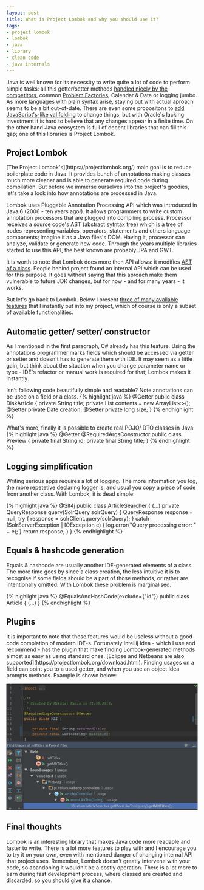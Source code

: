 ```yaml
---
layout: post
title: What is Project Lombok and why you should use it?
tags:
- project lombok
- lombok
- java
- library
- clean code
- java internals
---
```


Java is well known for its necessity to write quite a lot of code to perform simple tasks: all this getter/setter methods [handled nicely by the competitors](https://msdn.microsoft.com/en-us/library/aa287786(v=vs.71).aspx), common [Problem Factories](https://i.imgur.com/y41pi4n.jpg), Calendar & Date or logging jumbo. As more languages with plain syntax arise, staying put with actual aproach seems to be a bit out-of-date. There are even some propositons to [add JavaScript's-like val folding](http://blog.joda.org/2016/03/var-and-val-in-java.html) to change things, but with Oracle's lacking investment it is hard to believe that any changes appear in a finite time. On the other hand Java ecosystem is full of decent libraries that can fill this gap; one of this libraries is Project Lombok.

<!--excerpt-->

<h2>Project Lombok</h2>
[The Project Lombok's](https://projectlombok.org/) main goal is to reduce boilerplate code in Java. It provides bunch of annotations making classes much more cleaner and is able to generate required code during compilation. But before we immerse ourselves into the project's goodies, let's take a look into how annotations are processed in Java.

Lombok uses Pluggable Annotation Processing API which was introduced in Java 6 (2006 - ten years ago!). It allows programmers to write custom annotation processors that are plugged into compiling process. Processor receives a source code's AST ([abstract sytntax tree](https://en.wikipedia.org/wiki/Abstract_syntax_tree)) which is a tree of nodes representing variables, operators, statements and others language components; imagine it as a Java files's DOM. Having it, processor can analyze, validate or generate new code. Through the years multiple libraries started to use this API, the best known are probably JPA and GWT.

It is worth to note that Lombok does more then API allows: it modifies [AST of a class](http://notatube.blogspot.com/2010/11/project-lombok-trick-explained.html). People behind project found an internal API which can be used for this purpose. It goes without saying that this aproach make them vulnerable to future JDK changes, but for now - and for many years - it works.

But let's go back to Lombok. Below I present [three of many available features](https://projectlombok.org/features/index.html) that I instantly put into my project, which of course is only a subset of available functionalities.


<h2>Automatic getter/ setter/ constructor</h2>
As I mentioned in the first paragraph, C# already has this feature. Using the annotations programmer marks fields which should be accessed via getter or setter and doesn't has to generate them with IDE. It may seem as a little gain, but think about the situation when you change parameter name or type - IDE's refactor or manual work is required for that; Lombok makes it instantly.

Isn't following code beautifully simple and readable? Note annotations can be used on a field or a class.
{% highlight java %}
@Getter
public class DiskArticle {
    private String title;
    private List<String> contents = new ArrayList<>();
    @Setter
    private Date creation;
    @Setter
    private long size;
}
{% endhighlight %}

What's more, finally it is possible to create real POJO/ DTO classes in Java:
{% highlight java %}
@Getter @RequiredArgsConstructor
public class Preview {
    private final String id;
    private final String title;
}
{% endhighlight %}


<h2>Logging simplification</h2>
Writing serious apps requires a lot of logging. The more information you log, the more repetetive declaring logger is, and usual you copy a piece of code from another class. With Lombok, it is dead simple:

{% highlight java %}
@Slf4j
public class ArticleSearcher {
	(...)
	private QueryResponse query(SolrQuery solrQuery) {
        QueryResponse response = null;
        try {
            response = solrClient.query(solrQuery);
        } catch (SolrServerException | IOException e) {
            log.error("Query processing error: " + e);
        }
        return response;
    }
}
{% endhighlight %}


<h2>Equals & hashcode generation</h2>
Equals & hashcode are usually another IDE-generated elements of a class. The more time goes by since a class creation, the less intuitive it is to recognise if some fields should be a part of those methods, or rather are intentionally omitted. With Lombok these problem is marginalised.

{% highlight java %}
@EqualsAndHashCode(exclude={"id"})
public class Article {
	(...)
}
{% endhighlight %}


<h2>Plugins</h2>
It is important to note that those features would be useless without a good code complation of modern IDE-s. Fortunately Intellij Idea - which I use and recommend - has the plugin that make finding Lombok-generated methods almost as easy as using standard ones. [Eclipse and Netbeans are also supported](https://projectlombok.org/download.html). Finding usages on a field can point you to a used getter, and when you use an object Idea prompts methods. Example is shown below:

![placeholder](https://raw.githubusercontent.com/mikolajkania/mikolajkania.github.io/master/_images/2016-06-28-lombok-code-completion.png "Logged http requests")


<h2>Final thoughts</h2>
Lombok is an interesting library that makes Java code more readable and faster to write. There is a lot more features to play with and I encourage you to try it on your own, even with mentioned danger of changing internal API that project uses. Remember, Lombok doesn't greatly intervene with your code, so abandoning it wouldn't be a costly operation. There is a lot more to earn during fast development process, where classed are created and discarded, so you should give it a chance.